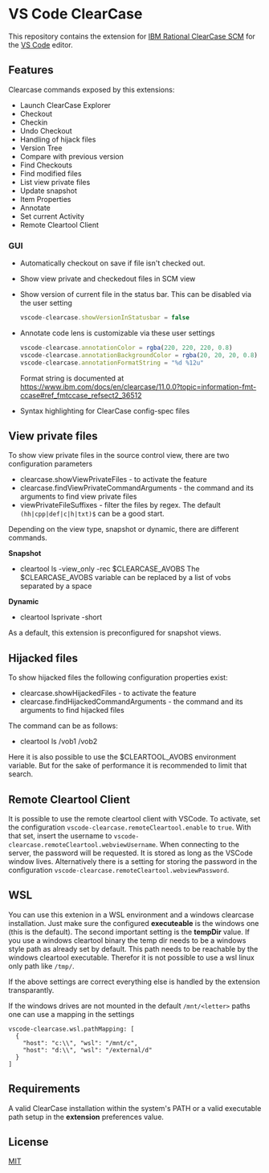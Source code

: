 # VS Code ClearCase

This repository contains the extension for [IBM Rational ClearCase SCM](http://www-03.ibm.com/software/products/en/clearcase) for the [VS Code](https://code.visualstudio.com) editor.

## Features

Clearcase commands exposed by this extensions:

  * Launch ClearCase Explorer
  * Checkout
  * Checkin
  * Undo Checkout
  * Handling of hijack files
  * Version Tree
  * Compare with previous version
  * Find Checkouts
  * Find modified files
  * List view private files
  * Update snapshot
  * Item Properties
  * Annotate
  * Set current Activity
  * Remote Cleartool Client

### GUI

   * Automatically checkout on save if file isn't checked out.
   * Show view private and checkedout files in SCM view
   * Show version of current file in the status bar. This can be disabled via the user setting

     ```TypeScript
     vscode-clearcase.showVersionInStatusbar = false
     ```

   * Annotate code lens is customizable via these user settings

     ```TypeScript
     vscode-clearcase.annotationColor = rgba(220, 220, 220, 0.8)
     vscode-clearcase.annotationBackgroundColor = rgba(20, 20, 20, 0.8)
     vscode-clearcase.annotationFormatString = "%d %12u"
     ```

     Format string is documented at https://www.ibm.com/docs/en/clearcase/11.0.0?topic=information-fmt-ccase#ref_fmtccase_refsect2_36512

   * Syntax highlighting for ClearCase config-spec files

## View private files

To show view private files in the source control view, there are two configuration parameters
  * clearcase.showViewPrivateFiles - to activate the feature
  * clearcase.findViewPrivateCommandArguments - the command and its arguments to find view private files
  * viewPrivateFileSuffixes - filter the files by regex. The default `(hh|cpp|def|c|h|txt)$` can be a good start.

Depending on the view type, snapshot or dynamic, there are different commands.

  **Snapshot** 
  * cleartool ls -view_only -rec $CLEARCASE_AVOBS
  The $CLEARCASE_AVOBS variable can be replaced by a list of vobs separated by a space

  **Dynamic**
  * cleartool lsprivate -short

  As a default, this extension is preconfigured for snapshot views.

## Hijacked files

To show hijacked files the following configuration properties exist:
  * clearcase.showHijackedFiles - to activate the feature
  * clearcase.findHijackedCommandArguments - the command and its arguments to find hijacked files

The command can be as follows:
  * cleartool ls /vob1 /vob2

Here it is also possible to use the $CLEARTOOL_AVOBS environment variable. But for the sake of performance it is recommended to limit that search.



## Remote Cleartool Client

It is possible to use the remote cleartool client with VSCode. To activate, set the configuration `vscode-clearcase.remoteCleartool.enable` to `true`. With that set, insert the username to `vscode-clearcase.remoteCleartool.webviewUsername`. When connecting to the server, the password will be requested. It is stored as long as the VSCode window lives. Alternatively there is a setting for storing the password in the configuration `vscode-clearcase.remoteCleartool.webviewPassword`.

## WSL

You can use this extenion in a WSL environment and a windows clearcase installation. Just make sure the configured **executeable** is the windows one (this is the default). The second important setting is the **tempDir** value. If you use a windows cleartool binary the temp dir needs to be a windows style path as already set by default. This path needs to be reachable by the windows cleartool executable. Therefor it is not possible to use a wsl linux only path like `/tmp/`.

If the above settings are correct everything else is handled by the extension transparantly.

If the windows drives are not mounted in the default `/mnt/<letter>` paths one can use a mapping in the settings

```
vscode-clearcase.wsl.pathMapping: [
  {
    "host": "c:\\", "wsl": "/mnt/c",
    "host": "d:\\", "wsl": "/external/d"
  }
]
```

## Requirements

A valid ClearCase installation within the system's PATH or a valid executable path setup in the **extension** preferences value.

## License
[MIT](LICENSE)
